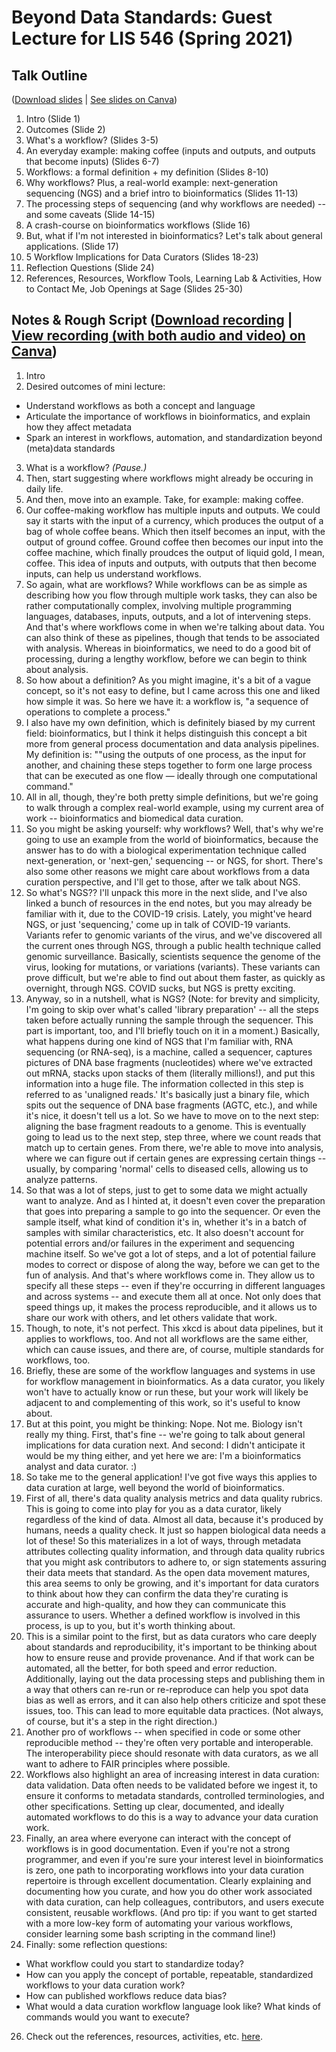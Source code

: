 # Beyond Data Standards: Guest Lecture for LIS 546 (Spring 2021)

## Talk Outline 
([Download slides](https://github.com/kthrog/LIS-546-guest-lecture/blob/main/files/LIS-546-beyondDataStandards-guest-lecture-SLIDES.pdf) | [See slides on Canva](https://www.canva.com/design/DAEaTIz5QL0/odw-F4t4Pntrlvf07D_ZNg/view?utm_content=DAEaTIz5QL0&utm_campaign=designshare&utm_medium=link&utm_source=publishsharelink))

1. Intro (Slide 1)
2. Outcomes (Slide 2)
3. What's a workflow? (Slides 3-5)
4. An everyday example: making coffee (inputs and outputs, and outputs that become inputs) (Slides 6-7)
5. Workflows: a formal definition + my definition (Slides 8-10)
6. Why workflows? Plus, a real-world example: next-generation sequencing (NGS) and a brief intro to bioinformatics (Slides 11-13)
7. The processing steps of sequencing (and why workflows are needed) -- and some caveats (Slide 14-15)
8. A crash-course on bioinformatics workflows (Slide 16)
9. But, what if I'm not interested in bioinformatics? Let's talk about general applications. (Slide 17)
10. 5 Workflow Implications for Data Curators (Slides 18-23)
11. Reflection Questions (Slide 24)
12. References, Resources, Workflow Tools, Learning Lab & Activities, How to Contact Me, Job Openings at Sage (Slides 25-30)

## Notes & Rough Script ([Download recording](https://github.com/kthrog/LIS-546-guest-lecture/blob/main/files/LIS-546-beyondDataStandards-guest-lecture-AUDIOonly.m4a) | [View recording (with both audio and video) on Canva](https://www.canva.com/design/DAEaTIz5QL0/odw-F4t4Pntrlvf07D_ZNg/view?utm_content=DAEaTIz5QL0&utm_campaign=designshare&utm_medium=link&utm_source=recording_view))

1. Intro
2. Desired outcomes of mini lecture: 
- Understand workflows as both a concept and language 
- Articulate the importance of workflows in bioinformatics, and explain how they affect metadata
- Spark an interest in workflows, automation, and standardization beyond (meta)data standards

3. What is a workflow? _(Pause.)_
4. Then, start suggesting where workflows might already be occuring in daily life.
5. And then, move into an example. Take, for example: making coffee.
7. Our coffee-making workflow has multiple inputs and outputs. We could say it starts with the input of a currency, which produces the output of a bag of whole coffee beans. Which then itself becomes an input, with the output of ground coffee. Ground coffee then becomes our input into the coffee machine, which finally proudces the output of liquid gold, I mean, coffee. This idea of inputs and outputs, with outputs that then become inputs, can help us understand workflows. 
8. So again, what are workflows? While workflows can be as simple as describing how you flow through multiple work tasks, they can also be rather computationally complex, involving multiple programming languages, databases, inputs, outputs, and a lot of intervening steps. And that's where workflows come in when we're talking about data. You can also think of these as pipelines, though that tends to be associated with analysis. Whereas in bioinformatics, we need to do a good bit of processing, during a lengthy workflow, before we can begin to think about analysis.
9. So how about a definition? As you might imagine, it's a bit of a vague concept, so it's not easy to define, but I came across this one and liked how simple it was. So here we have it: a workflow is, "a sequence of operations to complete a process."
10. I also have my own definition, which is definitely biased by my current field: bioinformatics, but I think it helps distinguish this concept a bit more from general process documentation and data analysis pipelines. My definition is: ""using the outputs of one process, as the input for another, and chaining these steps together to form one large process that can be executed as one flow — ideally through one computational command."
11. All in all, though, they're both pretty simple definitions, but we're going to walk through a complex real-world example, using my current area of work -- bioinformatics and biomedical data curation. 
12. So you might be asking yourself: why workflows? Well, that's why we're going to use an example from the world of bioinformatics, because the answer has to do with a biological experimentation technique called next-generation, or 'next-gen,' sequencing -- or NGS, for short. There's also some other reasons we might care about workflows from a data curation perspective, and I'll get to those, after we talk about NGS.
13. So what's NGS?? I'll unpack this more in the next slide, and I've also linked a bunch of resources in the end notes, but you may already be familiar with it, due to the COVID-19 crisis. Lately, you might've heard NGS, or just 'sequencing,' come up in talk of COVID-19 variants. Variants refer to genomic variants of the virus, and we've discovered all the current ones through NGS, through a public health technique called genomic surveillance. Basically, scientists sequence the genome of the virus, looking for mutations, or variations (variants). These variants can prove difficult, but we're able to find out about them faster, as quickly as overnight, through NGS. COVID sucks, but NGS is pretty exciting.
14. Anyway, so in a nutshell, what is NGS? (Note: for brevity and simplicity, I'm going to skip over what's called 'library preparation' -- all the steps taken before actually running the sample through the sequencer. This part is important, too, and I'll briefly touch on it in a moment.) Basically, what happens during one kind of NGS that I'm familiar with, RNA sequencing (or RNA-seq), is a machine, called a sequencer, captures pictures of DNA base fragments (nucleotides) where we've extracted out mRNA, stacks upon stacks of them (literally millions!), and put this information into a huge file. The information collected in this step is referred to as 'unaligned reads.' It's basically just a binary file, which spits out the sequence of DNA base fragments (AGTC, etc.), and while it's nice, it doesn't tell us a lot. So we have to move on to the next step: aligning the base fragment readouts to a genome. This is eventually going to lead us to the next step, step three, where we count reads that match up to certain genes. From there, we're able to move into analysis, where we can figure out if certain genes are expressing certain things -- usually, by comparing 'normal' cells to diseased cells, allowing us to analyze patterns.
15. So that was a lot of steps, just to get to some data we might actually want to analyze. And as I hinted at, it doesn't even cover the preparation that goes into preparing a sample to go into the sequencer. Or even the sample itself, what kind of condition it's in, whether it's in a batch of samples with similar characteristics, etc. It also doesn't account for potential errors and/or failures in the experiment and sequencing machine itself. So we've got a lot of steps, and a lot of potential failure modes to correct or dispose of along the way, before we can get to the fun of analysis. And that's where workflows come in. They allow us to specify all these steps -- even if they're occurring in different languages and across systems -- and execute them all at once. Not only does that speed things up, it makes the process reproducible, and it allows us to share our work with others, and let others validate that work. 
16. Though, to note, it's not perfect. This xkcd is about data pipelines, but it applies to workflows, too. And not all workflows are the same either, which can cause issues, and there are, of course, multiple standards for workflows, too. 
17. Briefly, these are some of the workflow languages and systems in use for workflow management in bioinformatics. As a data curator, you likely won't have to actually know or run these, but your work will likely be adjacent to and complementing of this work, so it's useful to know about.
18. But at this point, you might be thinking: Nope. Not me. Biology isn't really my thing. First, that's fine -- we're going to talk about general implications for data curation next. And second: I didn't anticipate it would be my thing either, and yet here we are: I'm a bioinformatics analyst and data curator. :)
19. So take me to the general application! I've got five ways this applies to data curation at large, well beyond the world of bioinformatics.
20. First of all, there's data quality analysis metrics and data quality rubrics. This is going to come into play for you as a data curator, likely regardless of the kind of data. Almost all data, because it's produced by humans, needs a quality check. It just so happen biological data needs a lot of these! So this materializes in a lot of ways, through metadata attributes collecting quality information, and through data quality rubrics that you might ask contributors to adhere to, or sign statements assuring their data meets that standard. As the open data movement matures, this area seems to only be growing, and it's important for data curators to think about how they can confirm the data they're curating is accurate and high-quality, and how they can communicate this assurance to users. Whether a defined workflow is involved in this process, is up to you, but it's worth thinking about. 
21. This is a similar point to the first, but as data curators who care deeply about standards and reproducibility, it's important to be thinking about how to ensure reuse and provide provenance. And if that work can be automated, all the better, for both speed and error reduction. Additionally, laying out the data processing steps and publishing them in a way that others can re-run or re-reproduce can help you spot data bias as well as errors, and it can also help others criticize and spot these issues, too. This can lead to more equitable data practices. (Not always, of course, but it's a step in the right direction.) 
22. Another pro of workflows -- when specified in code or some other reproducible method -- they're often very portable and interoperable. The interoperability piece should resonate with data curators, as we all want to adhere to FAIR principles where possible.
23. Workflows also highlight an area of increasing interest in data curation: data validation. Data often needs to be validated before we ingest it, to ensure it conforms to metadata standards, controlled terminologies, and other specifications. Setting up clear, documented, and ideally automated workflows to do this is a way to advance your data curation work.
24. Finally, an area where everyone can interact with the concept of workflows is in good documentation. Even if you're not a strong programmer, and even if you're sure your interest level in bioinformatics is zero, one path to incorporating workflows into your data curation repertoire is through excellent documentation. Clearly explaining and documenting how you curate, and how you do other work associated with data curation, can help colleagues, contributors, and users execute consistent, reusable workflows. (And pro tip: if you want to get started with a more low-key form of automating your various workflows, consider learning some bash scripting in the command line!)
25. Finally: some reflection questions: 
- What workflow could you start to standardize today?
- How can you apply the concept of portable, repeatable, standardized workflows to your data curation work?
- How can published workflows reduce data bias?
- What would a data curation workflow language look like?  What kinds of commands would you want to execute?

26. Check out the references, resources, activities, etc. [here](https://github.com/kthrog/LIS-546-guest-lecture/blob/main/files/resources.md). 
